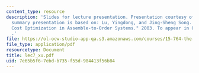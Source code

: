 ```yaml
---
content_type: resource
description: 'Slides for lecture presentation. Presentation courtesy of Ping Xu. This
  summary presentation is based on: Lu, Yingdong, and Jing-Sheng Song. "Order-Based
  Cost Optimization in Assemble-to-Order Systems." 2003. To appear in Operations Research
  .'
file: https://ol-ocw-studio-app-qa.s3.amazonaws.com/courses/15-764-the-theory-of-operations-management-spring-2004/7e65b5f67ebdb735f55d984413f56b84_lec7_xu.pdf
file_type: application/pdf
resourcetype: Document
title: lec7_xu.pdf
uid: 7e65b5f6-7ebd-b735-f55d-984413f56b84
---
```

